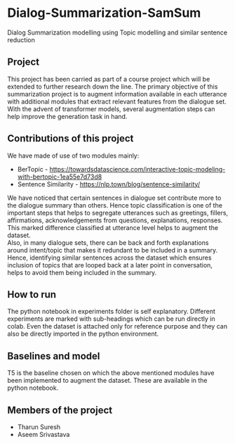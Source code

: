 # Dialog-Summarization-SamSum
Dialog Summarization modelling using Topic modelling and similar sentence reduction

## Project
This project has been carried as part of a course project which will be extended to further research down the line. The primary objective of this summarization project is to augment information available in each utterance with additional modules that extract relevant features from the dialogue set. With the advent of transformer models, several augmentation steps can help improve the generation task in hand.

## Contributions of this project
We have made of use of two modules mainly:
* BerTopic - https://towardsdatascience.com/interactive-topic-modeling-with-bertopic-1ea55e7d73d8
* Sentence Similarity - https://nlp.town/blog/sentence-similarity/

We have noticed that certain sentences in dialogue set contribute more to the dialogue summary than others. Hence topic classification is one of the important steps that helps to segregate utterances such as greetings, fillers, affirmations, acknowledgements from questions, explanations, responses. This marked difference classified at utterance level helps to augment the dataset.  
Also, in many dialogue sets, there can be back and forth explanations around intent/topic that makes it redundant to be included in a summary. Hence, identifying similar sentences across the dataset which ensures inclusion of topics that are looped back at a later point in conversation, helps to avoid them being included in the summary.

## How to run
The python notebook in experiments folder is self explanatory. Different experiments are marked with sub-headings which can be run directly in colab. Even the dataset is attached only for reference purpose and they can also be directly imported in the python environment. 

## Baselines and model
T5 is the baseline chosen on which the above mentioned modules have been implemented to augment the dataset. These are available in the python notebook. 

## Members of the project
* Tharun Suresh
* Aseem Srivastava
